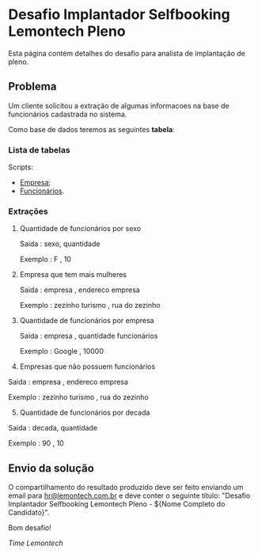 Desafio Implantador Selfbooking Lemontech Pleno
======================================

Esta página contém detalhes do desafio para analista de implantação de pleno.

## Problema

Um cliente solicitou a extração de algumas informacoes na base de funcionários cadastrada no sistema.

Como base de dados teremos as seguintes <b>tabela</b>:

### Lista de tabelas

Scripts:

* <a href="http://link" target="_blank">Empresa</a>;
* <a href="http://link" target="_blank">Funcionários</a>.

### Extrações

1. Quantidade de funcionários por sexo

	Saida	  : sexo,	quantidade

	Exemplo	: F   ,	10

2. Empresa que tem mais mulheres

	Saida	  : empresa         ,	endereco empresa

	Exemplo	: zezinho turismo ,	rua do zezinho

3. Quantidade de funcionários por empresa

	Saida	  : empresa , quantidade funcionários

	Exemplo	: Google  ,	10000

4. Empresas que não possuem funcionários

  Saida	  : empresa         ,	endereco empresa

  Exemplo	: zezinho turismo ,	rua do zezinho

5. Quantidade de funcionários por decada

  Saida	  : decada,	quantidade

  Exemplo	: 90    ,	10

## Envio da solução

O compartilhamento do resultado produzido deve ser feito enviando um email para <a href="mailto:hr@lemontech.com.br" target="_blank">hr@lemontech.com.br</a> e deve conter o seguinte titulo: "Desafio Implantador Selfbooking Lemontech Pleno - ${Nome Completo do Candidato}".

Bom desafio!

*Time Lemontech*

